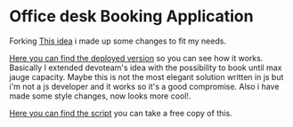 # Office desk Booking Application

Forking [This idea](https://github.com/devoteam-g-cloud/Office-Desk-Booking-with-Apps-Script) i made up some changes to fit my needs.

[Here you can find the deployed version](https://script.google.com/macros/s/AKfycbwMsjrbFSmyJKouoXXdceXdXCSrcCNnU7VaHKGZrEDt2eSf0f5Nwr1stXj_m9UaX3NDzQ/exec) so you can see how it works. Basically I extended devoteam's idea with the possibility to book until max jauge capacity. Maybe this is not the most elegant solution written in js but i'm not a js developer and it works so it's a good compromise.
Also i have made some style changes, now looks more cool!.

[Here you can find the script](https://script.google.com/home/projects/1liA2JnkF1mC53L19v2ZvX25FHYAGa8dPpl2esbygBhzUGwqJshZDYthb) you can take a free copy of this.
